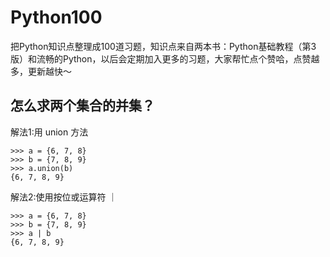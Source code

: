 # Python100
把Python知识点整理成100道习题，知识点来自两本书：Python基础教程（第3版）和流畅的Python，以后会定期加入更多的习题，大家帮忙点个赞哈，点赞越多，更新越快～

## 怎么求两个集合的并集？

解法1:用 union 方法


```
>>> a = {6, 7, 8}
>>> b = {7, 8, 9}
>>> a.union(b)
{6, 7, 8, 9}
```

解法2:使用按位或运算符 ｜ 

```
>>> a = {6, 7, 8}
>>> b = {7, 8, 9}
>>> a | b
{6, 7, 8, 9}
```